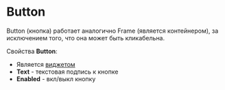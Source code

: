 # Button

Button (кнопка) работает аналогично Frame (является контейнером), за исключением того, что она может быть кликабельна.

Свойства **Button**:

* Является [виджетом](widget.md)
* **Text** - текстовая подпись к кнопке
* **Enabled** - вкл/выкл кнопку

